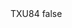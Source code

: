 <?xml version="1.0" encoding="UTF-8"?>
<CustomMetadata xmlns="http://soap.sforce.com/2006/04/metadata">
    <label>TXU84</label>
    <protected>false</protected>
</CustomMetadata>
